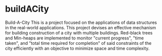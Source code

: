 # buildACity
Build-A-City
This is a project focused on the applications of data structures in the real-world applications. This project devises an effective mechanism for building construction of a city with multiple buildings. Red-black trees and Min-heaps are implemented to monitor "current progress", "time taken", and "total time required for completion" of said constraints of the city efficiently with an objective to minimize space and time complexity.
